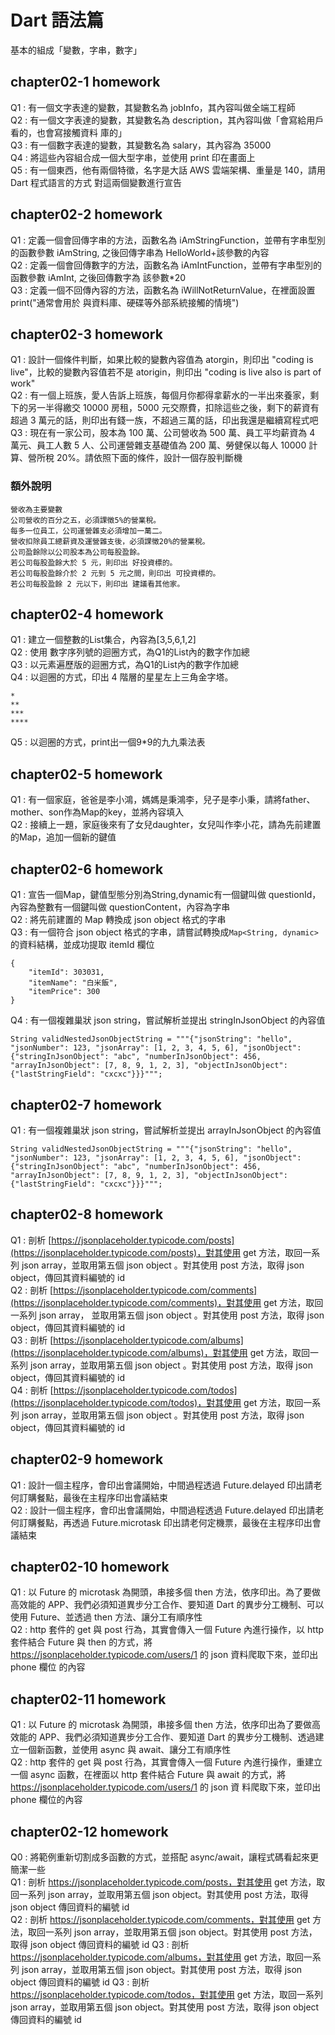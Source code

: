 # Dart 語法篇
基本的組成「變數，字串，數字」

## chapter02-1 homework
Q1 : 有一個文字表達的變數，其變數名為 jobInfo，其內容叫做全端工程師   
Q2 : 有一個文字表達的變數，其變數名為 description，其內容叫做「會寫給用戶看的，也會寫接觸資料 庫的」   
Q3 : 有一個數字表達的變數，其變數名為 salary，其內容為 35000   
Q4 : 將這些內容組合成一個大型字串，並使用 print 印在畫面上   
Q5 : 有一個東西，他有兩個特徵，名字是大話 AWS 雲端架構、重量是 140，請用 Dart 程式語言的方式 對這兩個變數進行宣告   

## chapter02-2 homework
Q1 : 定義一個會回傳字串的方法，函數名為 iAmStringFunction，並帶有字串型別的函數參數 iAmString, 之後回傳字串為 HelloWorld+該參數的內容   
Q2 : 定義一個會回傳數字的方法，函數名為 iAmIntFunction，並帶有字串型別的函數參數 iAmInt, 之後回傳數字為 該參數*20   
Q3 : 定義一個不回傳內容的方法，函數名為 iWillNotReturnValue，在裡面設置 print("通常會用於 與資料庫、硬碟等外部系統接觸的情境")   

## chapter02-3 homework
Q1 : 設計一個條件判斷，如果比較的變數內容值為 atorgin，則印出 "coding is live"，比較的變數內容值若不是 atorigin，則印出 "coding is live also is part of work"   
Q2 : 有一個上班族，愛人告訴上班族，每個月你都得拿薪水的一半出來養家，剩下的另一半得繳交 10000 房租，5000 元交際費，扣除這些之後，剩下的薪資有超過 3 萬元的話，則印出有錢一族，不超過三萬的話，印出我還是繼續寫程式吧   
Q3 : 現在有一家公司，股本為 100 萬、公司營收為 500 萬、員工平均薪資為 4 萬元、員工人數 5 人、公司運營雜支基礎值為 200 萬、勞健保以每人 10000 計算、營所稅 20%。請依照下面的條件，設計一個存股判斷機   

### 額外說明
```
營收為主要變數
公司營收的百分之五，必須課徵5%的營業稅。   
每多一位員工，公司運營雜支必須增加一萬二。   
營收扣除員工總薪資及運營雜支後，必須課徵20%的營業稅。   
公司盈餘除以公司股本為公司每股盈餘。   
若公司每股盈餘大於 5 元，則印出 好投資標的。   
若公司每股盈餘介於 2 元到 5 元之間，則印出 可投資標的。   
若公司每股盈餘 2 元以下，則印出 建議看其他家。
```

## chapter02-4 homework
Q1 : 建立一個整數的List集合，內容為[3,5,6,1,2]   
Q2 : 使用 數字序列號的迴圈方式，為Q1的List內的數字作加總   
Q3 : 以元素遍歷版的迴圈方式，為Q1的List內的數字作加總   
Q4 : 以迴圈的方式，印出 4 階層的星星左上三角金字塔。

```
*   
**   
***   
****
```   
Q5 : 以迴圈的方式，print出一個9*9的九九乘法表

## chapter02-5 homework
Q1 : 有一個家庭，爸爸是李小鴻，媽媽是秉鴻李，兒子是李小秉，請將father、mother、son作為Map的key，並將內容填入   
Q2 : 接續上一題，家庭後來有了女兒daughter，女兒叫作李小花，請為先前建置的Map，追加一個新的鍵值   

## chapter02-6 homework
Q1 : 宣告一個Map，鍵值型態分別為String,dynamic有一個鍵叫做 questionId，內容為整數有一個鍵叫做 questionContent，內容為字串   
Q2 : 將先前建置的 Map 轉換成 json object 格式的字串   
Q3 : 有一個符合 json object 格式的字串，請嘗試轉換成`Map<String, dynamic>`的資料結構，並成功提取 itemId 欄位   
```
{
    "itemId": 303031,   
    "itemName": "白米飯",   
    "itemPrice": 300  
}
```
Q4 : 有一個複雜巢狀 json string，嘗試解析並提出 stringInJsonObject 的內容值   
```
String validNestedJsonObjectString = """{"jsonString": "hello", "jsonNumber": 123, "jsonArray": [1, 2, 3, 4, 5, 6], "jsonObject": {"stringInJsonObject": "abc", "numberInJsonObject": 456, "arrayInJsonObject": [7, 8, 9, 1, 2, 3], "objectInJsonObject": {"lastStringField": "cxcxc"}}}""";
 ```

## chapter02-7 homework
Q1 : 有一個複雜巢狀 json string，嘗試解析並提出 arrayInJsonObject 的內容值
```
String validNestedJsonObjectString = """{"jsonString": "hello", "jsonNumber": 123, "jsonArray": [1, 2, 3, 4, 5, 6], "jsonObject": {"stringInJsonObject": "abc", "numberInJsonObject": 456, "arrayInJsonObject": [7, 8, 9, 1, 2, 3], "objectInJsonObject": {"lastStringField": "cxcxc"}}}""";
```

## chapter02-8 homework
Q1 : 剖析 [https://jsonplaceholder.typicode.com/posts](https://jsonplaceholder.typicode.com/posts)，對其使用 get 方法，取回一系列 json array，並取用第五個 json object 。對其使用 post 方法，取得 json object，傳回其資料編號的 id   
Q2 : 剖析 [https://jsonplaceholder.typicode.com/comments](https://jsonplaceholder.typicode.com/comments)，對其使用 get 方法，取回一系列 json array， 並取用第五個 json object 。對其使用 post 方法，取得 json object，傳回其資料編號的 id   
Q3 : 剖析 [https://jsonplaceholder.typicode.com/albums](https://jsonplaceholder.typicode.com/albums)，對其使用 get 方法，取回一系列 json array，並取用第五個 json object 。對其使用 post 方法，取得 json object，傳回其資料編號的 id   
Q4 : 剖析 [https://jsonplaceholder.typicode.com/todos](https://jsonplaceholder.typicode.com/todos)，對其使用 get 方法，取回一系列 json array，並取用第五個 json object 。對其使用 post 方法，取得 json object，傳回其資料編號的 id   

## chapter02-9 homework
Q1 : 設計一個主程序，會印出會議開始，中間過程透過 Future.delayed 印出請老何訂購餐點，最後在主程序印出會議結束   
Q2 : 設計一個主程序，會印出會議開始，中間過程透過 Future.delayed 印出請老何訂購餐點，再透過 Future.microtask 印出請老何定機票，最後在主程序印出會議結束   

## chapter02-10 homework
Q1 : 以 Future 的 microtask 為開頭，串接多個 then 方法，依序印出。為了要做高效能的 APP、我們必須知道異步分工合作、要知道 Dart 的異步分工機制、可以使用 Future、並透過 then 方法、讓分工有順序性   
Q2 : http 套件的 get 與 post 行為，其實會傳入一個 Future 內進行操作，以 http 套件結合 Future 與 then 的方式，將 https://jsonplaceholder.typicode.com/users/1 的 json 資料爬取下來，並印出 phone 欄位 的內容   

## chapter02-11 homework
Q1 : 以 Future 的 microtask 為開頭，串接多個 then 方法，依序印出為了要做高效能的 APP、我們必須知道異步分工合作、要知道 Dart 的異步分工機制、透過建立一個新函數，並使用 async 與 await、讓分工有順序性   
Q2 : http 套件的 get 與 post 行為，其實會傳入一個 Future 內進行操作，重建立一個 async 函數，在裡面以 http 套件結合 Future 與 await 的方式，將 https://jsonplaceholder.typicode.com/users/1 的 json 資 料爬取下來，並印出 phone 欄位的內容   

## chapter02-12 homework
Q0 : 將範例重新切割成多函數的方式，並搭配 async/await，讓程式碼看起來更簡潔一些   
Q1 : 剖析 https://jsonplaceholder.typicode.com/posts，對其使用 get 方法，取回一系列 json array，並取用第五個 json object。對其使用 post 方法，取得 json object 傳回資料的編號 id   
Q2 : 剖析 https://jsonplaceholder.typicode.com/comments，對其使用 get 方法，取回一系列 json array，並取用第五個 json object。對其使用 post 方法，取得 json object 傳回資料的編號 id
Q3 : 剖析 https://jsonplaceholder.typicode.com/albums，對其使用 get 方法，取回一系列 json array，並取用第五個 json object。對其使用 post 方法，取得 json object 傳回資料的編號 id
Q3 : 剖析 https://jsonplaceholder.typicode.com/todos，對其使用 get 方法，取回一系列 json array，並取用第五個 json object。對其使用 post 方法，取得 json object 傳回資料的編號 id